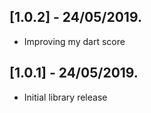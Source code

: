 ## [1.0.2] - 24/05/2019.

* Improving my dart score


## [1.0.1] - 24/05/2019.

* Initial library release

